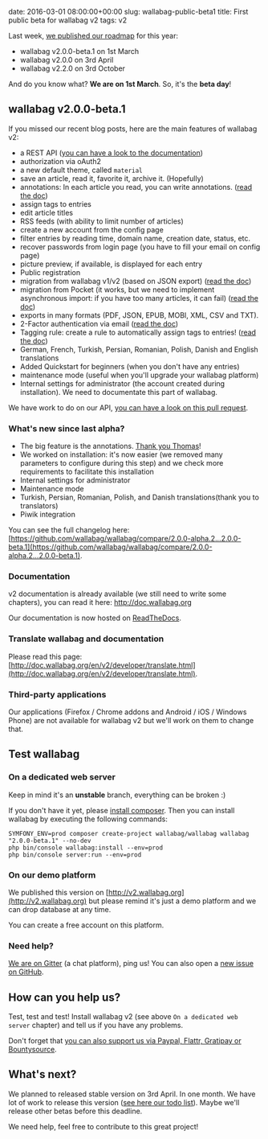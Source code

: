 date: 2016-03-01 08:00:00+00:00
slug: wallabag-public-beta1
title: First public beta for wallabag v2
tags: v2

Last week, [we published our roadmap]({filename}/20160220-roadmap-wallabag-v2.md) for this year:
* wallabag v2.0.0-beta.1 on 1st March
* wallabag v2.0.0 on 3rd April
* wallabag v2.2.0 on 3rd October

And do you know what? **We are on 1st March**. So, it's the **beta day**!

## wallabag v2.0.0-beta.1

If you missed our recent blog posts, here are the main features of wallabag v2:

* a REST API ([you can have a look to the documentation](http://v2.wallabag.org/api/doc))
* authorization via oAuth2
* a new default theme, called `material`
* save an article, read it, favorite it, archive it. (Hopefully)
* annotations: In each article you read, you can write annotations. ([read the doc](http://doc.wallabag.org/en/v2/user/annotations.html))
* assign tags to entries
* edit article titles
* RSS feeds (with ability to limit number of articles)
* create a new account from the config page
* filter entries by reading time, domain name, creation date, status, etc.
* recover passwords from login page (you have to fill your email on config page)
* picture preview, if available, is displayed for each entry
* Public registration
* migration from wallabag v1/v2 (based on JSON export) ([read the doc](http://doc.wallabag.org/en/v2/user/import.html))
* migration from Pocket (it works, but we need to implement asynchronous import: if you have too many articles, it can fail) ([read the doc](http://doc.wallabag.org/en/v2/user/import.html))
* exports in many formats (PDF, JSON, EPUB, MOBI, XML, CSV and TXT).
* 2-Factor authentication via email ([read the doc](http://doc.wallabag.org/en/v2/user/configuration.html#two-factor-authentication))
* Tagging rule: create a rule to automatically assign tags to entries! ([read the doc](http://doc.wallabag.org/en/v2/user/configuration.html#tagging-rules))
* German, French, Turkish, Persian, Romanian, Polish, Danish and English translations
* Added Quickstart for beginners (when you don't have any entries)
* maintenance mode (useful when you'll upgrade your wallabag platform)
* Internal settings for administrator (the account created during installation). We need to documentate this part of wallabag.

We have work to do on our API, [you can have a look on this pull request](https://github.com/wallabag/wallabag/pull/1675).

### What's new since last alpha?

* The big feature is the annotations. [Thank you Thomas](https://github.com/tcitworld)!
* We worked on installation: it's now easier (we removed many parameters to configure during this step) and we check more requirements to facilitate this installation
* Internal settings for administrator
* Maintenance mode
* Turkish, Persian, Romanian, Polish, and Danish translations(thank you to translators)
* Piwik integration

You can see the full changelog here: [https://github.com/wallabag/wallabag/compare/2.0.0-alpha.2...2.0.0-beta.1](https://github.com/wallabag/wallabag/compare/2.0.0-alpha.2...2.0.0-beta.1).

### Documentation

v2 documentation is already available (we still need to write some chapters), you can read it here: http://doc.wallabag.org

Our documentation is now hosted on [ReadTheDocs](http://readthedocs.org/).

### Translate wallabag and documentation

Please read this page: [http://doc.wallabag.org/en/v2/developer/translate.html](http://doc.wallabag.org/en/v2/developer/translate.html).

### Third-party applications

Our applications (Firefox / Chrome addons and Android / iOS / Windows Phone) are not available for wallabag v2 but we'll work on them to change that.

## Test wallabag

### On a dedicated web server

Keep in mind it's an **unstable** branch, everything can be broken :)

If you don't have it yet, please [install composer](https://getcomposer.org/download/). Then you can install wallabag by executing the following commands:

```
SYMFONY_ENV=prod composer create-project wallabag/wallabag wallabag "2.0.0-beta.1" --no-dev
php bin/console wallabag:install --env=prod
php bin/console server:run --env=prod
```

### On our demo platform

We published this version on [http://v2.wallabag.org](http://v2.wallabag.org) but please remind it's just a demo platform and we can drop database at any time.

You can create a free account on this platform.

### Need help?

[We are on Gitter](https://gitter.im/wallabag/wallabag) (a chat platform), ping us! You can also open a [new issue on GitHub](https://github.com/wallabag/wallabag/issues/new).

## How can you help us?

Test, test and test! Install wallabag v2 (see above `On a dedicated web server` chapter) and tell us if you have any problems.

Don't forget that [you can also support us via Paypal, Flattr, Gratipay or Bountysource](https://www.wallabag.org/pages/donations.html).

## What's next?

We planned to released stable version on 3rd April. In one month. We have lot of work to release this version ([see here our todo list](https://github.com/wallabag/wallabag/milestones/2.0.0)). Maybe we'll release other betas before this deadline.

We need help, feel free to contribute to this great project!
